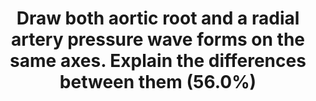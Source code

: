 ---
title: "Draw both aortic root and a radial artery pressure wave forms on the same axes. Explain the differences between them (56.0%)"
entityType: SAQ
exam: PEX
college: ANZCA
year: 2017
sitting: A
question: 10
passRate: 56
EC_expectedDomains:
- "Most candidates correctly drew arterial waveforms on appropriately labelled axes, as requested in the question."
- "Identification of the difference between the waveforms and elucidating the physics behind these differences were awarded marks."
EC_extraCredit:
- "the better candidates were able to accurately describe the causes of the changes in the individual features correctly."
- "Marks were also awarded for discussion of changes caused by aging or other pathological states if these were correctly related to the changes in the waveforms."
EC_errorsCommon:
- "A large number of axes however were unlabelled, and had no values attached to them."
- "Candidates were not penalised if graphs were drawn on two identical axes rather than a single graph with superimposed waveforms."
---
